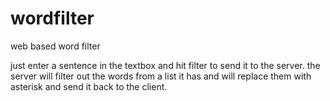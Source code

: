 wordfilter
==========

web based word filter

just enter a sentence in the textbox and hit filter to send it to the server.
the server will filter out the words from a list it has and will replace them with asterisk and send it back to the client.
